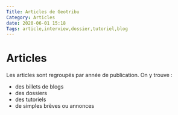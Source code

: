 ```yaml
---
Title: Articles de Geotribu
Category: Articles
date: 2020-06-01 15:18
Tags: article,interview,dossier,tutoriel,blog
---
```


# Articles

Les articles sont regroupés par année de publication. On y trouve :

* des billets de blogs
* des dossiers
* des tutoriels
* de simples brèves ou annonces
